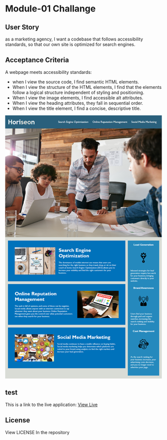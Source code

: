 # Module-01 Challange

## User Story

as a marketing agency, I want a codebase that follows accessibility standards, so that our own site is optimized for search engines.

## Acceptance Criteria

A webpage meets accessibility standards:

* when I view the source code, I find semantic HTML elements.
* When I view the structure of the HTML elements, I find that the elements follow a logical structure independent of styling and positioning.
* When I view the image elements, I find accessible alt attributes.
* When I view the heading attributes, they fall in sequential order.
* When I view the title element, I find a concise, descriptive title.

![Output](./assets/images/Mockup.png)


## test
This is a link to the live application:
[View Live](https://julianmlacey.github.io/Module-01/)

## License

View LICENSE In the repository
